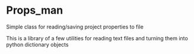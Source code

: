 Props_man
=========

Simple class for reading/saving project properties to file


This is a library of a few utilities for reading text files and turning them into python dictionary objects
